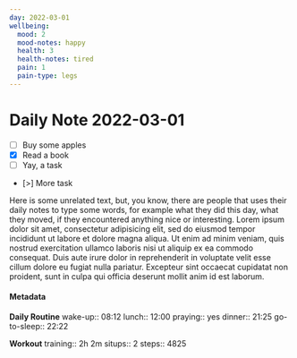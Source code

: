 ```yaml
---
day: 2022-03-01
wellbeing:
  mood: 2
  mood-notes: happy
  health: 3
  health-notes: tired
  pain: 1
  pain-type: legs
---
```


# Daily Note 2022-03-01

- [ ] Buy some apples
- [x] Read a book
- [ ] Yay, a task
- [>] More task

Here is some unrelated text, but, you know, there are people that uses their daily notes to type some words, for example what they did this day, what they moved, if they encountered anything nice or interesting. Lorem ipsum dolor sit amet, consectetur adipisicing elit, sed do eiusmod tempor incididunt ut labore et dolore magna aliqua. Ut enim ad minim veniam, quis nostrud exercitation ullamco laboris nisi ut aliquip ex ea commodo consequat. Duis aute irure dolor in reprehenderit in voluptate velit esse cillum dolore eu fugiat nulla pariatur. Excepteur sint occaecat cupidatat non proident, sunt in culpa qui officia deserunt mollit anim id est laborum.

#### Metadata

**Daily Routine**
wake-up:: 08:12
lunch:: 12:00
praying:: yes
dinner:: 21:25
go-to-sleep:: 22:22

**Workout**
training:: 2h 2m
situps:: 2
steps:: 4825
